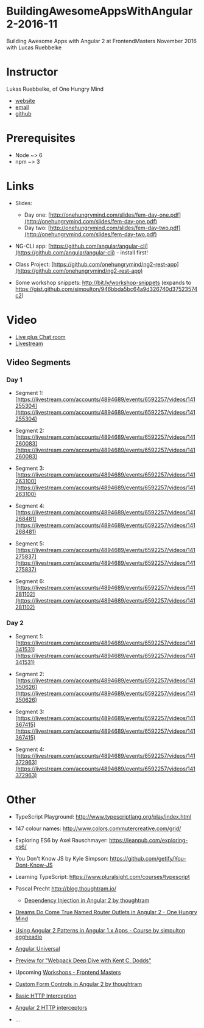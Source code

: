 # BuildingAwesomeAppsWithAngular2-2016-11
Building Awesome Apps with Angular 2 at FrontendMasters November 2016 with Lucas Ruebbelke

# Instructor

Lukas Ruebbelke, of One Hungry Mind

* [website](http://onehungrymind.com/)
* [email](lukas@onehungrymind.com)
* [github](https://github.com/simpulton)

# Prerequisites

* Node ~> 6
* npm ~> 3


# Links

* Slides:
  * Day one: [http://onehungrymind.com/slides/fem-day-one.pdf](http://onehungrymind.com/slides/fem-day-one.pdf)
  * Day two: [http://onehungrymind.com/slides/fem-day-two.pdf](http://onehungrymind.com/slides/fem-day-two.pdf)

* NG-CLI app: [https://github.com/angular/angular-cli](https://github.com/angular/angular-cli) - install first!

* Class Project: [https://github.com/onehungrymind/ng2-rest-app](https://github.com/onehungrymind/ng2-rest-app)

* Some workshop snippets: http://bit.ly/workshop-snippets (expands to https://gist.github.com/simpulton/946bbda5bc64a9d326740d37523574c2)


# Video

* [Live plus Chat room](https://frontendmasters.com/live-event/angular-2-stable-live/)
* [Livestream](https://livestream.com/accounts/4894689/events/6592257)

## Video Segments

### Day 1

* Segment 1: [https://livestream.com/accounts/4894689/events/6592257/videos/141255304](https://livestream.com/accounts/4894689/events/6592257/videos/141255304)

* Segment 2: [https://livestream.com/accounts/4894689/events/6592257/videos/141260083](https://livestream.com/accounts/4894689/events/6592257/videos/141260083)

* Segment 3: [https://livestream.com/accounts/4894689/events/6592257/videos/141263100](https://livestream.com/accounts/4894689/events/6592257/videos/141263100)

* Segment 4: [https://livestream.com/accounts/4894689/events/6592257/videos/141268481](https://livestream.com/accounts/4894689/events/6592257/videos/141268481)

* Segment 5: [https://livestream.com/accounts/4894689/events/6592257/videos/141275837](https://livestream.com/accounts/4894689/events/6592257/videos/141275837)

* Segment 6: [https://livestream.com/accounts/4894689/events/6592257/videos/141281102](https://livestream.com/accounts/4894689/events/6592257/videos/141281102)

### Day 2

* Segment 1: [https://livestream.com/accounts/4894689/events/6592257/videos/141341531](https://livestream.com/accounts/4894689/events/6592257/videos/141341531)

* Segment 2: [https://livestream.com/accounts/4894689/events/6592257/videos/141350626](https://livestream.com/accounts/4894689/events/6592257/videos/141350626)

* Segment 3: [https://livestream.com/accounts/4894689/events/6592257/videos/141367415](https://livestream.com/accounts/4894689/events/6592257/videos/141367415)

* Segment 4: [https://livestream.com/accounts/4894689/events/6592257/videos/141372963](https://livestream.com/accounts/4894689/events/6592257/videos/141372963)



# Other

* TypeScript Playground: http://www.typescriptlang.org/play/index.html
* 147 colour names: http://www.colors.commutercreative.com/grid/
* Exploring ES6 by Axel Rauschmayer: https://leanpub.com/exploring-es6/
* You Don't Know JS by Kyle Simpson: https://github.com/getify/You-Dont-Know-JS
* Learning TypeScript: https://www.pluralsight.com/courses/typescript
* Pascal Precht http://blog.thoughtram.io/
  * [Dependency Injection in Angular 2 by thoughtram](http://blog.thoughtram.io/angular/2015/05/18/dependency-injection-in-angular-2.html)
* [Dreams Do Come True Named Router Outlets in Angular 2 - One Hungry Mind](http://onehungrymind.com/named-router-outlets-in-angular-2/)
* [Using Angular 2 Patterns in Angular 1.x Apps - Course by simpulton eggheadio](https://egghead.io/courses/using-angular-2-patterns-in-angular-1-x-apps)
* [Angular Universal](https://universal.angular.io/)
* [Preview for "Webpack Deep Dive with Kent C. Dodds"](https://www.facebook.com/FrontendMasters/videos/674236152752541/)
* Upcoming [Workshops - Frontend Masters](https://frontendmasters.com/workshops/)
* [Custom Form Controls in Angular 2 by thoughtram](http://blog.thoughtram.io/angular/2016/07/27/custom-form-controls-in-angular-2.html)
* [Basic HTTP Interception](https://gist.github.com/d3viant0ne/9352109b16a01574f8f0e698fab20d1d)
* [Angular 2 HTTP interceptors](https://blog.tomasandtomas.com/angular-2-http-interceptors-7e2d74b7f14e#.m4jzy8kje)

* ...
